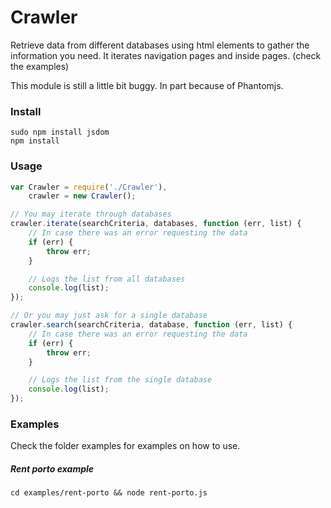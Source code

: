 # Crawler

Retrieve data from different databases using html elements to gather the information you need.
It iterates navigation pages and inside pages. (check the examples)

This module is still a little bit buggy. In part because of Phantomjs.

### Install
```
sudo npm install jsdom
npm install
```

### Usage
```js
var Crawler = require('./Crawler'),
    crawler = new Crawler();

// You may iterate through databases
crawler.iterate(searchCriteria, databases, function (err, list) {
    // In case there was an error requesting the data
    if (err) {
        throw err;
    }

    // Logs the list from all databases
    console.log(list);
});

// Or you may just ask for a single database
crawler.search(searchCriteria, database, function (err, list) {
    // In case there was an error requesting the data
    if (err) {
        throw err;
    }

    // Logs the list from the single database
    console.log(list);
});
```

### Examples
Check the folder examples for examples on how to use.

##### Rent porto example
```
cd examples/rent-porto && node rent-porto.js
```
